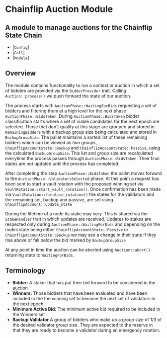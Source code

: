# Chainflip Auction Module

A module to manage auctions for the Chainflip State Chain
- 
- [`Config`]
- [`Call`]
- [`Module`]

## Overview
The module contains functionality to run a contest or auction in which a set of bidders are
provided via the `BidderProvider` trait.  Calling `Auction::process()` we push forward the state
of our auction.

The process starts with `AuctionPhase::WaitingForBids` requesting a set of bidders and filtering
them at a high level for the next phase `AuctionPhase::BidsTaken`.
During `AuctionPhase::BidsTaken` bidder classification starts where a set of viable candidates
for the next epoch are selected.  Those that don't qualify at this stage are grouped and stored in
`RemainingBidders` with a backup group size being calculated and stored in `BackupGroupSize`.
The pallet maintains a sorted list of these remaining bidders which can be viewed as two groups,
`ChainflipAccountState::Backup` and `ChainflipAccountState::Passive`, using the calculated `BackupGroupSize`.
This list and group size are recalculated everytime the process passes through `AuctionPhase::BidsTaken`.
Their final states are not updated until the process has completed.

After completing the step `AuctionPhase::BidsTaken` the pallet moves forward to the
`AuctionPhase::ValidatorsSelected` phase.  At this point a request has been sent to start a vault
rotation with the proposed winning set via `VaultRotation::start_vault_rotation()`.
Once confirmation has been made via `VaultRotation::finalize_rotation()` the states for the
validators and the remaining set, backup and passive, are set using `ChainflipAccount::update_state`

During the lifetime of a node its stake may vary.  This is shared via the `StakeHandler` trait in
which updates are received.  Updates to stakes are respected only during `AuctionPhase::WaitingForBids`
and depending on the nodes state being either `ChainflipAccountState::Passive` or
`ChainflipAccountState::Backup` we may see a change in their state if they rise above or fall
below the bid marked by `BackupGroupSize`

At any point in time the auction can be aborted using `Auction::abort()` returning state to
`WaitingForBids`.

## Terminology
- **Bidder:** A staker that has put their bid forward to be considered in the auction
- **Winners:** Those bidders that have been evaluated and have been included in the the winning set
  to become the next set of validators in the next epoch.
- **Minimum Active Bid:** The minimum active bid required to be included in the Winners set
- **Backup Validator** A group of bidders who make up a group size of 1/3 of the desired validator
  group size.  They are expected to the reserve in that they are ready to become a validator during
  an emergency rotation.